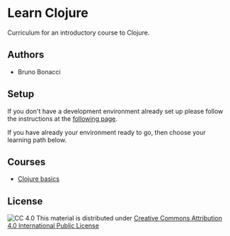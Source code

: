 # Learn Clojure

Curriculum for an introductory course to Clojure.

## Authors

* Bruno Bonacci

## Setup

If you don't have a development environment already set up
please follow the instructions at the [following page](https://github.com/ClojureBridge/curriculum/blob/gh-pages/outline/setup.md).

If you have already your environment ready to go, then choose your learning path below.

## Courses

  * [Clojure basics](/clojure-basics)

## License

![CC 4.0](https://i.creativecommons.org/l/by/4.0/80x15.png) This material is distributed under [Creative Commons Attribution 4.0 International Public License](http://creativecommons.org/licenses/by/4.0/legalcode)
